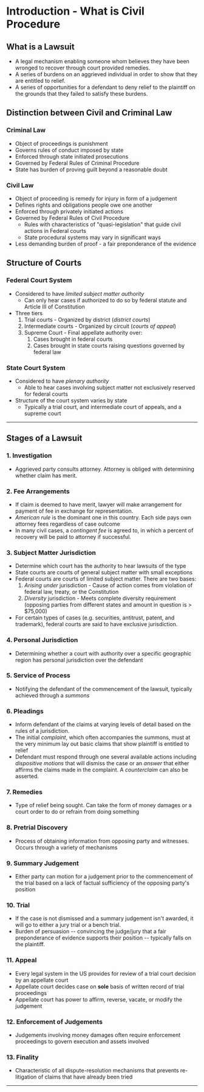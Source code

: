 # Introduction - What is Civil Procedure

## What is a Lawsuit

* A legal mechanism enabling someone whom believes they have been wronged to recover through court provided remedies.
* A series of burdens on an aggrieved individual in order to show that they are entitled to relief.
* A series of opportunities for a defendant to deny relief to the plaintiff on the grounds that they failed to satisfy these burdens.

## Distinction between Civil and Criminal Law

### Criminal Law

* Object of proceedings is punishment
* Governs rules of conduct imposed by state
* Enforced through state initiated prosecutions
* Governed by Federal Rules of Criminal Procedure
* State has burden of proving guilt beyond a reasonable doubt

### Civil Law

* Object of proceeding is remedy for injury in form of a judgement
* Defines rights and obligations people owe one another
* Enforced through privately initiated actions
* Governed by Federal Rules of Civil Procedure
  * Rules with characteristics of "quasi-legislation" that guide civil actions in Federal courts
  * State procedural systems may vary in significant ways
* Less demanding burden of proof - a fair preponderance of the evidence

## Structure of Courts

### Federal Court System

* Considered to have *limited subject matter authority*
  * Can only hear cases if authorized to do so by federal statute and Article III of Constitution
* Three tiers
  1. Trial courts - Organized by district (*district courts*)
  1. Intermediate courts - Organized by circuit (*courts of appeal*)
  1. Supreme Court - Final appellate authority over:
     1. Cases brought in federal courts
     1. Cases brought in state courts raising questions governed by federal law

### State Court System

* Considered to have *plenary authority*
  * Able to hear cases involving subject matter not exclusively reserved for federal courts
* Structure of the court system varies by state
  * Typically a trial court, and intermediate court of appeals, and a supreme court

---

## Stages of a Lawsuit

### 1. Investigation

* Aggrieved party consults attorney. Attorney is obliged with determining whether claim has merit.

### 2. Fee Arrangements

* If claim is deemed to have merit, lawyer will make arrangement for payment of fee in exchange for representation.
* *American rule* is the dominant one in this country. Each side pays own attorney fees regardless of case outcome
* In many civil cases, a *contingent fee* is agreed to, in which a percent of recovery will be paid to attorney if successful.

### 3. Subject Matter Jurisdiction

* Determine which court has the authority to hear lawsuits of the type
* State courts are courts of general subject matter with small exceptions
* Federal courts are courts of limited subject matter. There are two bases:
  1. *Arising under* jurisdiction - Cause of action comes from violation of federal law, treaty, or the Constitution
  2. *Diversity* jurisdiction - Meets complete diversity requirement (opposing parties from different states and amount in question is > $75,000)
* For certain types of cases (e.g. securities, antitrust, patent, and trademark), federal courts are said to have exclusive jurisdiction.

### 4. Personal Jurisdiction

* Determining whether a court with authority over a specific geographic region has personal jurisdiction over the defendant

### 5. Service of Process

* Notifying the defendant of the commencement of the lawsuit, typically achieved through a *summons*

### 6. Pleadings

* Inform defendant of the claims at varying levels of detail based on the rules of a jurisdiction.
* The initial *complaint*, which often accompanies the summons, must at the very minimum lay out basic claims that show plaintiff is entitled to relief
* Defendant must respond through one several available actions including *dispositive motions* that will dismiss the case or an *answer* that either affirms the claims made in the complaint. A *counterclaim* can also be asserted.

### 7. Remedies

* Type of relief being sought. Can take the form of money damages or a court order to do or refrain from doing something

### 8. Pretrial Discovery

* Process of obtaining information from opposing party and witnesses. Occurs through a variety of mechanisms

### 9. Summary Judgement

* Either party can motion for a judgement prior to the commencement of the trial based on a lack of factual sufficiency of the opposing party's position

### 10. Trial

* If the case is not dismissed and a summary judgement isn't awarded, it will go to either a jury trial or a bench trial.
* Burden of persuasion -- convincing the judge/jury that a fair preponderance of evidence supports their position -- typically falls on the plaintiff.

### 11. Appeal

* Every legal system in the US provides for review of a trial court decision by an appellate court
* Appellate court decides case on **sole** basis of written record of trial proceedings
* Appellate court has power to affirm, reverse, vacate, or modify the judgement

### 12. Enforcement of Judgements

* Judgements involving money damages often require enforcement proceedings to govern execution and assets involved

### 13. Finality

* Characteristic of all dispute-resolution mechanisms that prevents re-litigation of claims that have already been tried

---
